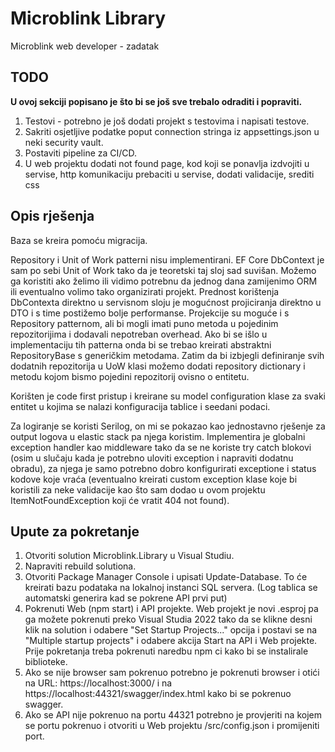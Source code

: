 # Microblink Library

Microblink web developer - zadatak

## TODO

**U ovoj sekciji popisano je što bi se još sve trebalo odraditi i popraviti.**

1.  Testovi - potrebno je još dodati projekt s testovima i napisati testove.
2.  Sakriti osjetljive podatke poput connection stringa iz appsettings.json u neki security vault.
3.  Postaviti pipeline za CI/CD.
4.  U web projektu dodati not found page, kod koji se ponavlja izdvojiti u servise, http komunikaciju prebaciti u servise, dodati validacije, srediti css

## Opis rješenja

Baza se kreira pomoću migracija.

Repository i Unit of Work patterni nisu implementirani. EF Core DbContext je sam po sebi Unit of Work tako da je teoretski taj sloj sad suvišan.
Možemo ga koristiti ako želimo ili vidimo potrebnu da jednog dana zamijenimo ORM ili eventualno volimo tako organizirati projekt.
Prednost korištenja DbContexta direktno u servisnom sloju je mogućnost projiciranja direktno u DTO i s time postižemo bolje performanse. Projekcije su moguće i s Repository patternom, ali bi mogli imati puno metoda u pojedinim repozitorijima i dodavali nepotreban overhead.
Ako bi se išlo u implementaciju tih patterna onda bi se trebao kreirati abstraktni RepositoryBase s generičkim metodama. Zatim da bi izbjegli definiranje svih dodatnih repozitorija u UoW klasi možemo dodati repository dictionary i metodu kojom bismo pojedini repozitorij ovisno o entitetu.

Korišten je code first pristup i kreirane su model configuration klase za svaki entitet u kojima se nalazi konfiguracija tablice i seedani podaci.

Za logiranje se koristi Serilog, on mi se pokazao kao jednostavno rješenje za output logova u elastic stack pa njega koristim. Implementira je globalni exception handler kao middleware tako da se ne koriste try catch blokovi (osim u slučaju kada je potrebno uloviti exception i napraviti dodatnu obradu), za njega je samo potrebno dobro konfigurirati exceptione i status kodove koje vraća (eventualno kreirati custom exception klase koje bi koristili za neke validacije kao što sam dodao u ovom projektu ItemNotFoundException koji će vratit 404 not found).

## Upute za pokretanje

1.  Otvoriti solution Microblink.Library u Visual Studiu.
2.  Napraviti rebuild solutiona.
3.  Otvoriti Package Manager Console i upisati Update-Database. To će kreirati bazu podataka na lokalnoj instanci SQL servera. (Log tablica se automatski generira kad se pokrene API prvi put)
4.  Pokrenuti Web (npm start) i API projekte. Web projekt je novi .esproj pa ga možete pokrenuti preko Visual Studia 2022 tako da se klikne desni klik na solution i odabere "Set Startup Projects..." opcija i postavi se na "Multiple startup projects" i odabere akcija Start na API i Web projekte. Prije pokretanja treba pokrenuti naredbu npm ci kako bi se instalirale biblioteke.
5.  Ako se nije browser sam pokrenuo potrebno je pokrenuti browser i otići na URL: https://localhost:3000/ i na https://localhost:44321/swagger/index.html kako bi se pokrenuo swagger.
6.  Ako se API nije pokrenuo na portu 44321 potrebno je provjeriti na kojem se portu pokrenuo i otvoriti u Web projektu /src/config.json i promijeniti port.
